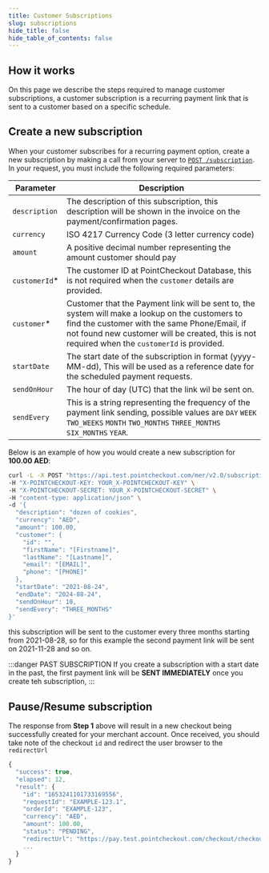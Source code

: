```yaml
---
title: Customer Subscriptions
slug: subscriptions
hide_title: false
hide_table_of_contents: false
---
```


## How it works

On this page we describe the steps required to manage customer subscriptions, a customer subscription is a recurring payment link that is sent to a customer based on a specific schedule.

## Create a new subscription

When your customer subscribes for a recurring payment option, create a new subscription by making a call from your server to <a href="/api/#operation/create-subscription" target="_blank">`POST /subscription`</a>. In your request, you must include the following required parameters:

**Parameter**|**Description**
--|--
`description` | The description of this subscription, this description will be shown in the invoice on the payment/confirmation pages.
`currency`  | ISO 4217 Currency Code (3 letter currency code)
`amount`    | A positive decimal number representing the amount customer should pay
`customerId`* | The customer ID at PointCheckout Database, this is not required when the `customer` details are provided.
`customer`* | Customer that the Payment link will be sent to, the system will make a lookup on the customers to find the customer with the same Phone/Email, if not found new customer will be created, this is not required when the `customerId` is provided.
`startDate` | The start date of the subscription in format (yyyy-MM-dd), This will be used as a reference date for the scheduled payment requests.
`sendOnHour` | The hour of day (UTC) that the link wil be sent on.
`sendEvery` | This is a string representing the frequency of the payment link sending, possible values are `DAY` `WEEK` `TWO_WEEKS` `MONTH` `TWO_MONTHS` `THREE_MONTHS` `SIX_MONTHS` `YEAR`.

Below is an example of how you would create a new subscription for **100.00 AED**:

```bash title="curl"
curl -L -X POST "https://api.test.pointcheckout.com/mer/v2.0/subscription" \
-H "X-POINTCHECKOUT-KEY: YOUR_X-POINTCHECKOUT-KEY" \
-H "X-POINTCHECKOUT-SECRET: YOUR_X-POINTCHECKOUT-SECRET" \
-H "content-type: application/json" \
-d '{
  "description": "dozen of cookies",
  "currency": "AED",
  "amount": 100.00,
  "customer": {
    "id": "",
    "firstName": "[Firstname]",
    "lastName": "[Lastname]",
    "email": "[EMAIL]",
    "phone": "[PHONE]"
  },
  "startDate": "2021-08-24",
  "endDate": "2024-08-24",
  "sendOnHour": 10,
  "sendEvery": "THREE_MONTHS"
}'
```

this subscription will be sent to the customer every three months starting from 2021-08-28, so for this example the second payment link will be sent on 2021-11-28 and so on. 

:::danger PAST SUBSCRIPTION
If you create a subscription with a start date in the past, the first payment link will be **SENT IMMEDIATELY** once you create teh subscription,
:::

## Pause/Resume subscription

The response from **Step 1** above will result in a new checkout being successfully created for your merchant account. Once received, you should take note of the checkout `id` and redirect the user browser to the `redirectUrl`

```jsx title="200 Response"
{
  "success": true,
  "elapsed": 12,
  "result": {
    "id": "1653241101733169556",
    "requestId": "EXAMPLE-123.1",
    "orderId": "EXAMPLE-123",
    "currency": "AED",
    "amount": 100.00,
    "status": "PENDING",
    "redirectUrl": "https://pay.test.pointcheckout.com/checkout/checkout_key",
    ...
  }
}
```
